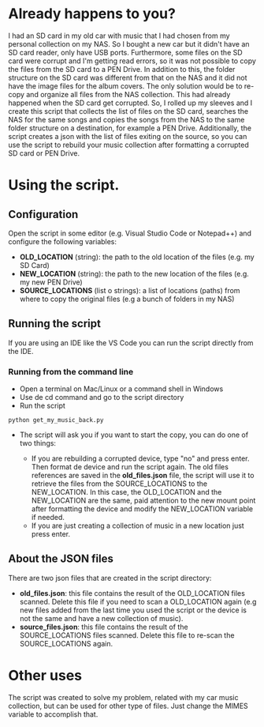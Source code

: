 # Already happens to you?
I had an SD card in my old car with music that I had chosen from my personal collection on my NAS. So I bought a new car but it didn't have an SD card reader, only have USB ports. Furthermore, some files on the SD card were corrupt and I'm getting read errors, so it was not possible to copy the files from the SD card to a PEN Drive. In addition to this, the folder structure on the SD card was different from that on the NAS and it did not have the image files for the album covers. The only solution would be to re-copy and organize all files from the NAS collection. This had already happened when the SD card get corrupted. So, I rolled up my sleeves and I create this script that collects the list of files on the SD card, searches the NAS for the same songs and copies the songs from the NAS to the same folder structure on a destination, for example a PEN Drive. Additionally, the script creates a json with the list of files exiting on the source, so you can use the script to rebuild your music collection after formatting a corrupted SD card or PEN Drive.

# Using the script.
## Configuration

Open the script in some editor (e.g. Visual Studio Code or Notepad++) and configure the following variables:

* <strong>OLD_LOCATION</strong> (string): the path to the old location of the files (e.g. my SD Card)
* <strong>NEW_LOCATION</strong> (string): the path to the new location of the files (e.g. my new PEN Drive)
* <strong>SOURCE_LOCATIONS</strong> (list o strings): a list of locations (paths) from where to copy the original files (e.g a bunch of folders in my NAS)

## Running the script
If you are using an IDE like the VS Code you can run the script directly from the IDE.

### Running from the command line
* Open a terminal on Mac/Linux or a command shell in Windows
* Use de cd command and go to the script directory
* Run the script

```
python get_my_music_back.py
```
* The script will ask you if you want to start the copy, you can do one of two things:
    
    - If you are rebuilding a corrupted device, type "no" and press enter. Then format de device and run the script again. The old files references are saved in the <strong>old_files.json</strong> file, the script will use it to retrieve the files from the SOURCE_LOCATIONS to the NEW_LOCATION. In this case, the OLD_LOCATION and the NEW_LOCATION are the same, paid attention to the new mount point after formatting the device and modify the NEW_LOCATION variable if needed.
    - If you are just creating a collection of music in a new location just press enter.

## About the JSON files
There are two json files that are created in the script directory:
* <strong>old_files.json</strong>: this file contains the result of the OLD_LOCATION files scanned. Delete this file if you need to scan a OLD_LOCATION again (e.g new files added from the last time you used the script or the device is not the same and have a new collection of music).
* <strong>source_files.json</strong>: this file contains the result of the SOURCE_LOCATIONS files scanned. Delete this file to re-scan the SOURCE_LOCATIONS again.

# Other uses
The script was created to solve my problem, related with my car music collection, but can be used for other type of files. Just change the MIMES variable to accomplish that.